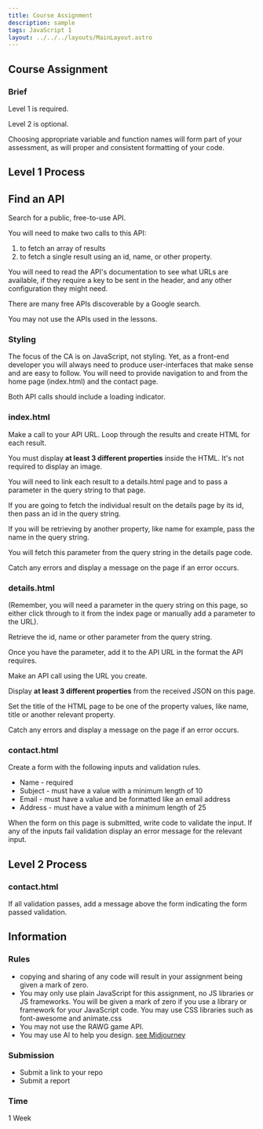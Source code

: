 ```yaml
---
title: Course Assignment
description: sample
tags: JavaScript 1
layout: ../../../layouts/MainLayout.astro
---
```


## Course Assignment

### Brief

Level 1 is required.

Level 2 is optional.

Choosing appropriate variable and function names will form part of your assessment, as will proper and consistent formatting of your code.

## Level 1 Process

## Find an API

Search for a public, free-to-use API.

You will need to make two calls to this API:

1. to fetch an array of results
2. to fetch a single result using an id, name, or other property.

You will need to read the API's documentation to see what URLs are available, if they require a key to be sent in the header, and any other configuration they might need.

There are many free APIs discoverable by a Google search.

You may not use the APIs used in the lessons.

### Styling

The focus of the CA is on JavaScript, not styling. Yet, as a front-end developer you will always need to produce user-interfaces that make sense and are easy to follow. You will need to provide navigation to and from the home page (index.html) and the contact page.

Both API calls should include a loading indicator.

### index.html

Make a call to your API URL. Loop through the results and create HTML for each result.

You must display **at least 3 different properties** inside the HTML. It's not required to display an image.

You will need to link each result to a details.html page and to pass a parameter in the query string to that page.

If you are going to fetch the individual result on the details page by its id, then pass an id in the query string.

If you will be retrieving by another property, like name for example, pass the name in the query string.

You will fetch this parameter from the query string in the details page code.

Catch any errors and display a message on the page if an error occurs.

### details.html

(Remember, you will need a parameter in the query string on this page, so either click through to it from the index page or manually add a parameter to the URL).

Retrieve the id, name or other parameter from the query string.

Once you have the parameter, add it to the API URL in the format the API requires.

Make an API call using the URL you create.

Display **at least 3 different properties** from the received JSON on this page.

Set the title of the HTML page to be one of the property values, like name, title or another relevant property.

Catch any errors and display a message on the page if an error occurs.

### contact.html

Create a form with the following inputs and validation rules.

- Name - required
- Subject - must have a value with a minimum length of 10
- Email - must have a value and be formatted like an email address
- Address - must have a value with a minimum length of 25

When the form on this page is submitted, write code to validate the input. If any of the inputs fail validation display an error message for the relevant input.

## Level 2 Process

### contact.html

If all validation passes, add a message above the form indicating the form passed validation.

## Information

### Rules

- copying and sharing of any code will result in your assignment being given a mark of zero.
- You may only use plain JavaScript for this assignment, no JS libraries or JS frameworks. You will be given a mark of zero if you use a library or framework for your JavaScript code. You may use CSS libraries such as font-awesome and animate.css
- You may not use the RAWG game API.
- You may use AI to help you design. [see Midjourney](https://midjourney.com/home/?callbackUrl=%2Fapp%2F)

### Submission

- Submit a link to your repo
- Submit a report

### Time

1 Week
